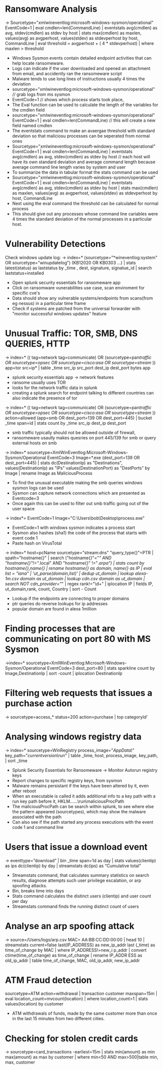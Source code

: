 # Ransomware Analysis

-> Sourcetype="xmlwineventlog:microsoft-windows-sysmon/operational" EventCode=1 | eval cmdlen=len(CommandLine) | eventstats avg(cmdlen) as avg, stdev(cmdlen) as stdev by host | stats max(cmdlen) as maxlen, values(avg) as avgperhost, values(stdev) as stdevperhost by host, CommandLine | eval threshold = avgperhost + ( 4 * stdevperhost) | where maxlen > threshold


- Windows Sysmon events contain detailed endpoint activities that can help locate ransomeware. 
- Logs can indicate if the user downloaded and opened an attachment from email, and accidently ran the ransomeware script
- Malware tends to use long lines of instructions usually 4 times the deviation
- sourcetype="xmlwineventlog:microsoft-windows-sysmon/operational" // grab logs from ms sysmon
- EventCode=1 // shows which process starts took place, 
- The Eval function can be used to calculate the length of the variables for the cmdlen field
- sourcetype="xmlwineventlog:microsoft-windows-sysmon/operational" EventCode=1 | eval cmdlen=len(CommandLine) // this will create a new field named cmdlen
- The eventstats command to make an avaergae threshold with standard deviation so that maliciosu processes can be seperated from normal ones
- Sourcetype="xmlwineventlog:microsoft-windows-sysmon/operational" EventCode=1 | eval cmdlen=len(CommandLine) | eventstats avg(cmdlen) as avg, stdev(cmdlen) as stdev by host // each host will have its own standard deviation and average command length because average command line length varies by system and user
- To summarize the data in tabular format the stats command can be used
- Sourcetype="xmlwineventlog:microsoft-windows-sysmon/operational" EventCode=1 | eval cmdlen=len(CommandLine) | eventstats avg(cmdlen) as avg, stdev(cmdlen) as stdev by host | stats max(cmdlen) as maxlen, values(avg) as avgperhost, values(stdev) as stdevperhost by host, CommandLine
- Next using the eval command the threshold can be calculated for normal process
- This should give out any processes whose command line cariables were 4 times the standard deviation of the normal processes in a particular host.

# Vulnerability Detections

Check windows update log:
-> index=* (sourcetype="*wineventlog:system" OR sourcetype="winupdatelog") (KB12020 OR KB0303 ...) | stats latest(status) as laststatus by _time , dest, signature, signatue_id | search laststatus=installed

- Open splunk security essentials for ransomeware app
- Click on ransomware vunerabilities use case, scan enviroment for specific cve's
- Data should show any vulnerable systems/endpoints from scans(from  eg nessus) in a particular time frame
- Check if systems are patched from the universal forwarder with "monitor successful windows updates" feature

# Unusual Traffic: TOR, SMB, DNS QUERIES, HTTP
-> index=* (( tag=network tag=communicate) OR (sourcetype=pan*traffic OR sourcetype=opsec OR sourcetype=cisco:asa OR sourcetype=stream* )) app=tor src=ip* | table _time src_ip src_port dest_ip dest_port bytes app

- splunk security essentials app -> network features
- ransome usually uses TOR 
- looks for the network traffic data in splunk
- creating a splunk search for endpoint talking to different countries can also indicate the presence of tor

-> index=* (( tag=network tag=communicate) OR (sourcetype=pan*traffic OR sourcetype=opsec OR sourcetype=cisco:asa OR sourcetype=stream* )) action=allowed (app=smb OR dest_port=139 OR dest_port=445) | bucket _time span=id | stats count by _time src_ip dest_ip dest_port

- smb traffic typically should not be allowed outside of firewall,
- ransomeware usaully makes quesries on port 445/139 for smb or query external hosts on smb

-> index=* sourcetype=XmlWinEventlog:Microsoft-Windows-Sysmon/Operational EventCode=3 Image=*.exe (dest_port=139 OR dest_port=445) | stats dc(DestinationIp) as "Destinations", values(DestinationIp) as "IPs" values(DestinationPort) as "DestPorts" by Image | rename Image as MaliciousProcess  

- To find the unusual executable making the smb queries windows sysmon logs can be used
- Sysmon can capture network connections which are presented as Eventcode=3
- Once again this can be used to filter out smb traffic going out of the user space

-> index*= EventCode=1 Image="C:\\Users\\bob\\Desktop\\process.exe" 

- EventCode=1 with windows sysmon indicates a process start
- Sysmon also hashes (sha1) the code of the process that starts with event code 1
- Paste hash on VirusTotal

-> index=* host=pcName sourcetype="stream:dns" "query_type{}"=PTR | spath="hostname{}" | search ("hostname{}"="*" AND "hostname{}"!="*.local" AND "hostname{}" !="*.arpa") | stats count by hostname{},name{} | rename hostname{} as domain, name{} as IP | eval list = "iana" | 'ut_parse(domain,list)' | dedup ut_domain | lookup alexa-1m.csv domain as ut_domain | lookup cdn.csv domain as ut_domain | search NOT cdn_provider="*" | regex rank!="\d+" | iplocation IP | fields IP, ut_domain,rank, count, Country | sort - Count 

- Lookup if the endpoints are connecting to proper domains
- ptr queries do reverse lookups for ip addresses
- popular domain are found in alexa 1million

# Finding processes that are communicating on port 80 with MS Sysmon
->index=* sourcetype=XmlWinEventlog:Microsoft-Windows-Sysmon/Operational EventCode=3 dest_port=80 | stats sparkline count by Image,DestinationIp | sort -count | iplocation DestinationIp 

# Filtering web requests that issues a purchase action
-> sourcetype=access_* status=200 action=purchase | top categoryId'

# Analysing windows registry data
-> index=* sourcetype=WinRegistry process_image="*AppData\\*" key_path="*currentversion\\run*" | table _time, host, process_image, key_path,
| sort _time

- Splunk Security Essentials for Ransomeware -> Monitor Autorun registry keys 
- Report changes to specific registry keys, from sysmon
- Malware remains persistant if the keys have been altered by it, even after reboot
- When an executable is called it adds additional info to a key path with a run key path before it, HKLM\...\...\run\maliciousProcPath
- The maliciousProcPath can be search within splunk, to see where else the pattern appeared (sourcetypes), which may show the malware associated with the path
- Can also see if the path started any process executions with the event code 1 and command line

# Users that issue a download event
-> eventtype=”download” | bin _time span=1d as day | stats values(clientip) as ips dc(clientip) by day | streamstats dc(ips) as “Cumulative total”

- Streamstats command, that calculates summary statistics on search results, diagnose attempts such user privilege escalation, or arp spoofing attacks.
- Bin, breaks time into days
- Stats command calculates the distinct users (clientip) and user count per day
- Streamstats command finds the running distinct count of users

# Analyse an arp spoofing attack

-> source=/Users/logs/arp.csv MAC= AA:BB:CC:DD:00:00 | head 10 | streamstats current=false last(IP_ADDRESS) as new_ip_addr last (_time) as time_of_change by MAC | where IP_ADDRESS!=new_i p_addr | convert ctime(time_of_change) as time_of_change | rename IP_ADDR ESS as old_ip_addr | table time_of_change, MAC, old_ip_addr, new_ip_addr


# ATM Fraud detection

sourcetype=ATM action=withdrawal | transaction customer maxspan=15m | eval location_count=mvcount(location) | where location_count>1 | stats values(location) by customer

- ATM withdrawals of funds, made by the same customer more than once in the last 15 minutes from two different cities.

# Checking for stolen credit cards

-> sourcetype=card_transactions -earliest=15m | stats min(amount) as min max(amount) as max by customer | where min<50 AND max>500|table min, max, customer
